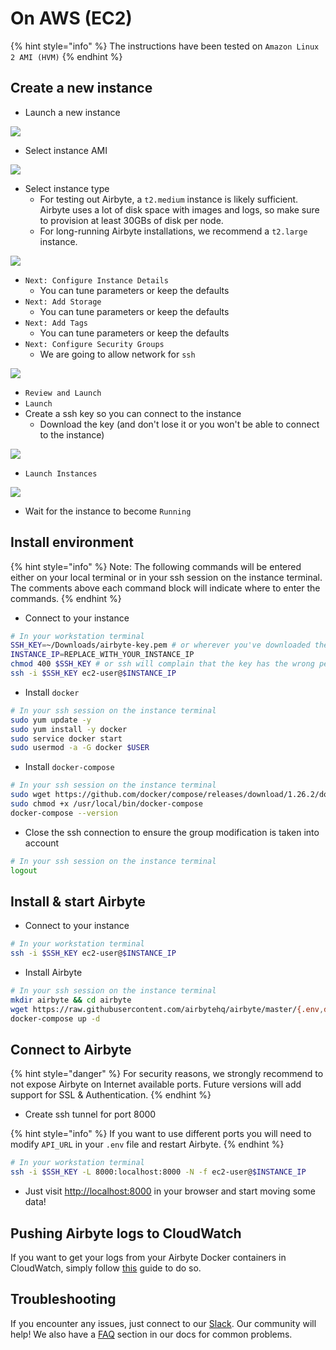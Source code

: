 # On AWS (EC2)

{% hint style="info" %}
The instructions have been tested on `Amazon Linux 2 AMI (HVM)`
{% endhint %}

## Create a new instance

* Launch a new instance

![](../.gitbook/assets/aws\_ec2\_launch.png)

* Select instance AMI

![](../.gitbook/assets/aws\_ec2\_ami.png)

* Select instance type
  * For testing out Airbyte, a `t2.medium` instance is likely sufficient. Airbyte uses a lot of disk space with images and logs, so make sure to provision at least 30GBs of disk per node.
  * For long-running Airbyte installations, we recommend a `t2.large` instance.

![](../.gitbook/assets/aws\_ec2\_instance\_type.png)

* `Next: Configure Instance Details`
  * You can tune parameters or keep the defaults
* `Next: Add Storage`
  * You can tune parameters or keep the defaults
* `Next: Add Tags`
  * You can tune parameters or keep the defaults
* `Next: Configure Security Groups`
  * We are going to allow network for `ssh`

![](../.gitbook/assets/aws\_ec2\_security\_group.png)

* `Review and Launch`
* `Launch`
* Create a ssh key so you can connect to the instance
  * Download the key (and don't lose it or you won't be able to connect to the instance)

![](../.gitbook/assets/aws\_ec2\_ssh\_key.png)

* `Launch Instances`

![](../.gitbook/assets/aws\_ec2\_instance\_view.png)

* Wait for the instance to become `Running`

## Install environment

{% hint style="info" %}
Note: The following commands will be entered either on your local terminal or in your ssh session on the instance terminal. The comments above each command block will indicate where to enter the commands.
{% endhint %}

* Connect to your instance

```bash
# In your workstation terminal
SSH_KEY=~/Downloads/airbyte-key.pem # or wherever you've downloaded the key
INSTANCE_IP=REPLACE_WITH_YOUR_INSTANCE_IP
chmod 400 $SSH_KEY # or ssh will complain that the key has the wrong permissions
ssh -i $SSH_KEY ec2-user@$INSTANCE_IP
```

* Install `docker`

```bash
# In your ssh session on the instance terminal
sudo yum update -y
sudo yum install -y docker
sudo service docker start
sudo usermod -a -G docker $USER
```

* Install `docker-compose`

```bash
# In your ssh session on the instance terminal
sudo wget https://github.com/docker/compose/releases/download/1.26.2/docker-compose-$(uname -s)-$(uname -m) -O /usr/local/bin/docker-compose
sudo chmod +x /usr/local/bin/docker-compose
docker-compose --version
```

* Close the ssh connection to ensure the group modification is taken into account

```bash
# In your ssh session on the instance terminal
logout
```

## Install & start Airbyte

* Connect to your instance

```bash
# In your workstation terminal
ssh -i $SSH_KEY ec2-user@$INSTANCE_IP
```

* Install Airbyte

```bash
# In your ssh session on the instance terminal
mkdir airbyte && cd airbyte
wget https://raw.githubusercontent.com/airbytehq/airbyte/master/{.env,docker-compose.yaml}
docker-compose up -d
```

## Connect to Airbyte

{% hint style="danger" %}
For security reasons, we strongly recommend to not expose Airbyte on Internet available ports. Future versions will add support for SSL & Authentication.
{% endhint %}

* Create ssh tunnel for port 8000

{% hint style="info" %}
If you want to use different ports you will need to modify `API_URL` in your `.env` file and restart Airbyte.
{% endhint %}

```bash
# In your workstation terminal
ssh -i $SSH_KEY -L 8000:localhost:8000 -N -f ec2-user@$INSTANCE_IP
```

* Just visit [http://localhost:8000](http://localhost:8000) in your browser and start moving some data!

## Pushing Airbyte logs to CloudWatch

If you want to get your logs from your Airbyte Docker containers in CloudWatch, simply follow [this](https://aws.amazon.com/pt/premiumsupport/knowledge-center/cloudwatch-docker-container-logs-proxy/) guide to do so.

## Troubleshooting

If you encounter any issues, just connect to our [Slack](https://slack.airbyte.io). Our community will help! We also have a [FAQ](../troubleshooting/on-deploying.md) section in our docs for common problems.
